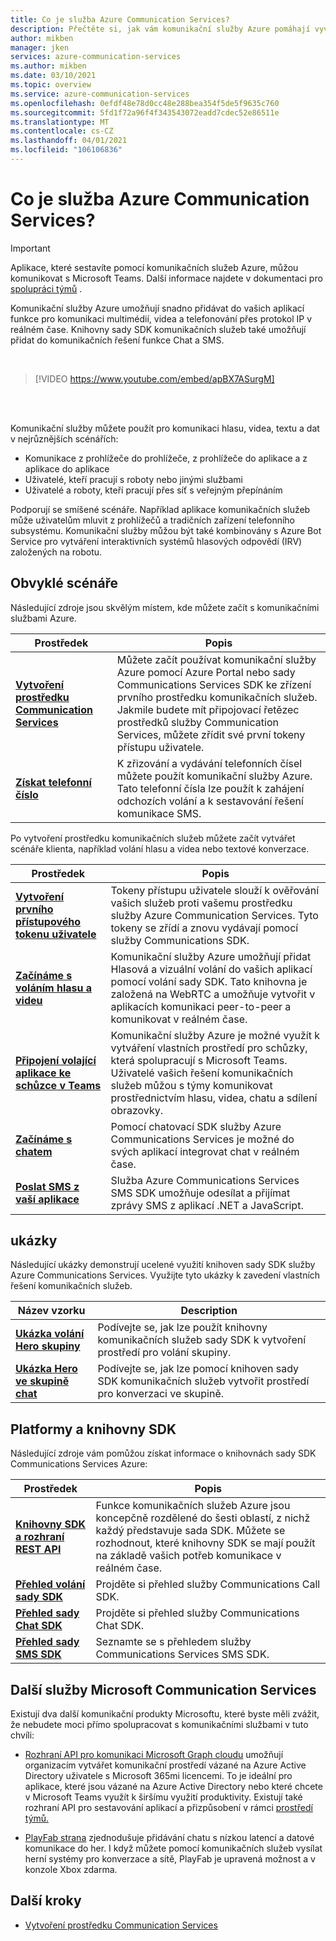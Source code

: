 ```yaml
---
title: Co je služba Azure Communication Services?
description: Přečtěte si, jak vám komunikační služby Azure pomáhají vyvíjet bohatou práci s uživateli v reálném čase.
author: mikben
manager: jken
services: azure-communication-services
ms.author: mikben
ms.date: 03/10/2021
ms.topic: overview
ms.service: azure-communication-services
ms.openlocfilehash: 0efdf48e78d0cc48e288bea354f5de5f9635c760
ms.sourcegitcommit: 5fd1f72a96f4f343543072eadd7cdec52e86511e
ms.translationtype: MT
ms.contentlocale: cs-CZ
ms.lasthandoff: 04/01/2021
ms.locfileid: "106106836"
---
```

# <a name="what-is-azure-communication-services"></a>Co je služba Azure Communication Services?

> [!IMPORTANT]
> Aplikace, které sestavíte pomocí komunikačních služeb Azure, můžou komunikovat s Microsoft Teams. Další informace najdete v dokumentaci pro [spolupráci týmů](./quickstarts/voice-video-calling/get-started-teams-interop.md) .


Komunikační služby Azure umožňují snadno přidávat do vašich aplikací funkce pro komunikaci multimédií, videa a telefonování přes protokol IP v reálném čase. Knihovny sady SDK komunikačních služeb také umožňují přidat do komunikačních řešení funkce Chat a SMS.

<br>

> [!VIDEO https://www.youtube.com/embed/apBX7ASurgM]

<br>
<br>

Komunikační služby můžete použít pro komunikaci hlasu, videa, textu a dat v nejrůznějších scénářích:

- Komunikace z prohlížeče do prohlížeče, z prohlížeče do aplikace a z aplikace do aplikace
- Uživatelé, kteří pracují s roboty nebo jinými službami
- Uživatelé a roboty, kteří pracují přes síť s veřejným přepínáním

Podporují se smíšené scénáře. Například aplikace komunikačních služeb může uživatelům mluvit z prohlížečů a tradičních zařízení telefonního subsystému. Komunikační služby můžou být také kombinovány s Azure Bot Service pro vytváření interaktivních systémů hlasových odpovědí (IRV) založených na robotu.

## <a name="common-scenarios"></a>Obvyklé scénáře

Následující zdroje jsou skvělým místem, kde můžete začít s komunikačními službami Azure.
<br>

| Prostředek                               |Popis                           |
|---                                    |---                                   |
|**[Vytvoření prostředku Communication Services](./quickstarts/create-communication-resource.md)**|Můžete začít používat komunikační služby Azure pomocí Azure Portal nebo sady Communications Services SDK ke zřízení prvního prostředku komunikačních služeb. Jakmile budete mít připojovací řetězec prostředků služby Communication Services, můžete zřídit své první tokeny přístupu uživatele.|
|**[Získat telefonní číslo](./quickstarts/telephony-sms/get-phone-number.md)**|K zřizování a vydávání telefonních čísel můžete použít komunikační služby Azure. Tato telefonní čísla lze použít k zahájení odchozích volání a k sestavování řešení komunikace SMS.|

Po vytvoření prostředku komunikačních služeb můžete začít vytvářet scénáře klienta, například volání hlasu a videa nebo textové konverzace.

| Prostředek                               |Popis                           |
|---                                    |---                                   |
|**[Vytvoření prvního přístupového tokenu uživatele](./quickstarts/access-tokens.md)**|Tokeny přístupu uživatele slouží k ověřování vašich služeb proti vašemu prostředku služby Azure Communication Services. Tyto tokeny se zřídí a znovu vydávají pomocí služby Communications SDK.|
|**[Začínáme s voláním hlasu a videu](./quickstarts/voice-video-calling/getting-started-with-calling.md)**| Komunikační služby Azure umožňují přidat Hlasová a vizuální volání do vašich aplikací pomocí volání sady SDK. Tato knihovna je založená na WebRTC a umožňuje vytvořit v aplikacích komunikaci peer-to-peer a komunikovat v reálném čase.|
|**[Připojení volající aplikace ke schůzce v Teams](./quickstarts/voice-video-calling/get-started-teams-interop.md)**|Komunikační služby Azure je možné využít k vytváření vlastních prostředí pro schůzky, která spolupracují s Microsoft Teams. Uživatelé vašich řešení komunikačních služeb můžou s týmy komunikovat prostřednictvím hlasu, videa, chatu a sdílení obrazovky.|
|**[Začínáme s chatem](./quickstarts/chat/get-started.md)**|Pomocí chatovací SDK služby Azure Communications Services je možné do svých aplikací integrovat chat v reálném čase.|
|**[Poslat SMS z vaší aplikace](./quickstarts/telephony-sms/send.md)**|Služba Azure Communications Services SMS SDK umožňuje odesílat a přijímat zprávy SMS z aplikací .NET a JavaScript.|

## <a name="samples"></a>ukázky

Následující ukázky demonstrují ucelené využití knihoven sady SDK služby Azure Communications Services. Využijte tyto ukázky k zavedení vlastních řešení komunikačních služeb.
<br>

| Název vzorku                               | Description                           |
|---                                    |---                                   |
|**[Ukázka volání Hero skupiny](./samples/calling-hero-sample.md)**|Podívejte se, jak lze použít knihovny komunikačních služeb sady SDK k vytvoření prostředí pro volání skupiny.|
|**[Ukázka Hero ve skupině chat](./samples/chat-hero-sample.md)**|Podívejte se, jak lze pomocí knihoven sady SDK komunikačních služeb vytvořit prostředí pro konverzaci ve skupině.|


## <a name="platforms-and-sdk-libraries"></a>Platformy a knihovny SDK

Následující zdroje vám pomůžou získat informace o knihovnách sady SDK Communications Services Azure:

| Prostředek                               | Popis                           |
|---                                    |---                                   |
|**[Knihovny SDK a rozhraní REST API](./concepts/sdk-options.md)**|Funkce komunikačních služeb Azure jsou koncepčně rozdělené do šesti oblastí, z nichž každý představuje sada SDK. Můžete se rozhodnout, které knihovny SDK se mají použít na základě vašich potřeb komunikace v reálném čase.|
|**[Přehled volání sady SDK](./concepts/voice-video-calling/calling-sdk-features.md)**|Projděte si přehled služby Communications Call SDK.|
|**[Přehled sady Chat SDK](./concepts/chat/sdk-features.md)**|Projděte si přehled služby Communications Chat SDK.|
|**[Přehled sady SMS SDK](./concepts/telephony-sms/sdk-features.md)**|Seznamte se s přehledem služby Communications Services SMS SDK.|

## <a name="other-microsoft-communication-services"></a>Další služby Microsoft Communication Services

Existují dva další komunikační produkty Microsoftu, které byste měli zvážit, že nebudete moci přímo spolupracovat s komunikačními službami v tuto chvíli:

 - [Rozhraní API pro komunikaci Microsoft Graph cloudu](/graph/cloud-communications-concept-overview) umožňují organizacím vytvářet komunikační prostředí vázané na Azure Active Directory uživatele s Microsoft 365mi licencemi. To je ideální pro aplikace, které jsou vázané na Azure Active Directory nebo které chcete v Microsoft Teams využít k širšímu využití produktivity. Existují také rozhraní API pro sestavování aplikací a přizpůsobení v rámci [prostředí týmů.](/microsoftteams/platform/?preserve-view=true&view=msteams-client-js-latest)

 - [PlayFab strana](/gaming/playfab/features/multiplayer/networking/) zjednodušuje přidávání chatu s nízkou latencí a datové komunikace do her. I když můžete pomocí komunikačních služeb vysílat herní systémy pro konverzace a sítě, PlayFab je upravená možnost a v konzole Xbox zdarma.


## <a name="next-steps"></a>Další kroky

 - [Vytvoření prostředku Communication Services](./quickstarts/create-communication-resource.md)
